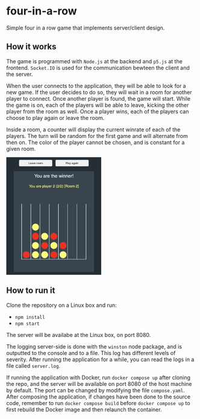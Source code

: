 # four-in-a-row
Simple four in a row game that implements server/client design.

## How it works
The game is programmed with `Node.js` at the backend and `p5.js` at the frontend.
`Socket.IO` is used for the communication bewteen the client and the server.

When the user connects to the application, they will be able to look for a new game.
If the user decides to do so, they will wait in a room for another player to connect.
Once another player is found, the game will start.
While the game is on, each of the players will be able to leave, kicking the other player from the room as well.
Once a player wins, each of the players can choose to play again or leave the room.

Inside a room, a counter will display the current winrate of each of the players.
The turn will be random for the first game and will alternate from then on.
The color of the player cannot be chosen, and is constant for a given room.

<img src="https://github.com/aitorperezzz/four-in-a-row/blob/master/images/readme_image.png" alt="drawing" align="center" width="50%"/>

## How to run it
Clone the repository on a Linux box and run:
* `npm install`
* `npm start`

The server will be availabe at the Linux box, on port 8080.

The logging server-side is done with the `winston` node package, and is outputted to the console and to a file.
This log has different levels of severity.
After running the application for a while, you can read the logs in a file called `server.log`.

If running the application with Docker, run `docker compose up` after cloning the repo, and the server will be available on port 8080 of the host machine by default.
The port can be changed by modifying the file `compose.yaml`.
After composing the application, if changes have been done to the source code, remember to run `docker compose build` before `docker compose up` to first rebuild the Docker image and then relaunch the container.
